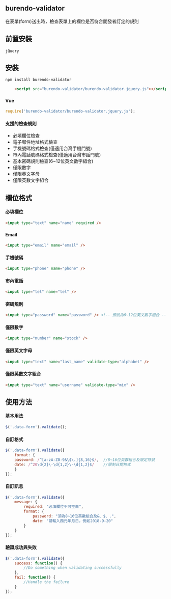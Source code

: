 ## burendo-validator
在表單(form)送出時，檢查表單上的欄位是否符合開發者訂定的規則
## 前置安裝
    jQuery
## 安裝
```bash
npm install burendo-validator
```
```html
    <script src="burendo-validator/burendo-validator.jquery.js"></script>
```
#### Vue
```javascript
require('burendo-validator/burendo-validator.jquery.js');
```
#### 支援的檢查規則
* 必填欄位檢查
* 電子郵件地址格式檢查
* 手機號碼格式檢查(僅適用台灣手機門號)
* 市內電話號碼格式檢查(僅適用台灣市話門號)
* 基本密碼規則檢查(6~12位英文數字組合)
* 僅限數字
* 僅限英文字母
* 僅限英數文字組合
## 欄位格式
#### 必填欄位
```html
<input type="text" name="name" required />
```
#### Email
```html
<input type="email" name="email" />
```
#### 手機號碼
```html
<input type="phone" name="phone" />
```
#### 市內電話
```html
<input type="tel" name="tel" />
```
#### 密碼規則
```html
<input type="password" name="password" /> <!-- 預設為6~12位英文數字組合 -->
```
#### 僅限數字
```html
<input type="number" name="stock" />
```
#### 僅限英文字母
```html
<input type="text" name="last_name" validate-type="alphabet" />
```
#### 僅限英數文字組合
```html
<input type="text" name="username" validate-type="mix" />
```
## 使用方法
#### 基本用法
```javascript
$('.data-form').validate();
```
#### 自訂格式
```javascript
$('.data-form').validate({
    format: {
	password: /^[a-zA-Z0-9&\$\.]{8,16}$/,  //8~16位英數組合及限定符號
	date: /^20\d{2}\-\d{1,2}\-\d{1,2}$/    //限制日期格式
	}
});
```
#### 自訂訊息
```javascript
$('.data-form').validate({
	message: {
		required: "必填欄位不可空白",
		format: {
			password: "須為8~16位英數組合及&、$、.",
			date: "請輸入西元年月日，例如2018-9-20"
		}
	}
});
```
#### 驗證成功與失敗
```javascript
$('.data-form').validate({
	success: function() {
	    //Do something when validating successfully
	},
	fail: function() {
		//Handle the failure
	}
});
```
